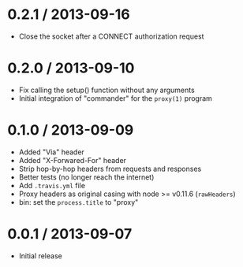 0.2.1 / 2013-09-16
==================

 - Close the socket after a CONNECT authorization request

0.2.0 / 2013-09-10
==================

 - Fix calling the setup() function without any arguments
 - Initial integration of "commander" for the `proxy(1)` program

0.1.0 / 2013-09-09
==================

 - Added "Via" header
 - Added "X-Forwared-For" header
 - Strip hop-by-hop headers from requests and responses
 - Better tests (no longer reach the internet)
 - Add `.travis.yml` file
 - Proxy headers as original casing with node >= v0.11.6 (`rawHeaders`)
 - bin: set the `process.title` to "proxy"

0.0.1 / 2013-09-07
==================

 - Initial release
